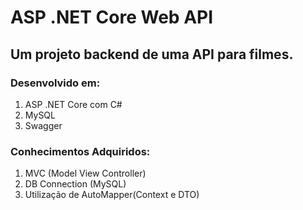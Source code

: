 ﻿# ASP .NET Core Web API 

## Um projeto backend de uma API para filmes.

### Desenvolvido em:
1. ASP .NET Core com C#
2. MySQL
3. Swagger

### Conhecimentos Adquiridos:
1. MVC (Model View Controller)
2. DB Connection (MySQL)
3. Utilização de AutoMapper(Context e DTO)

